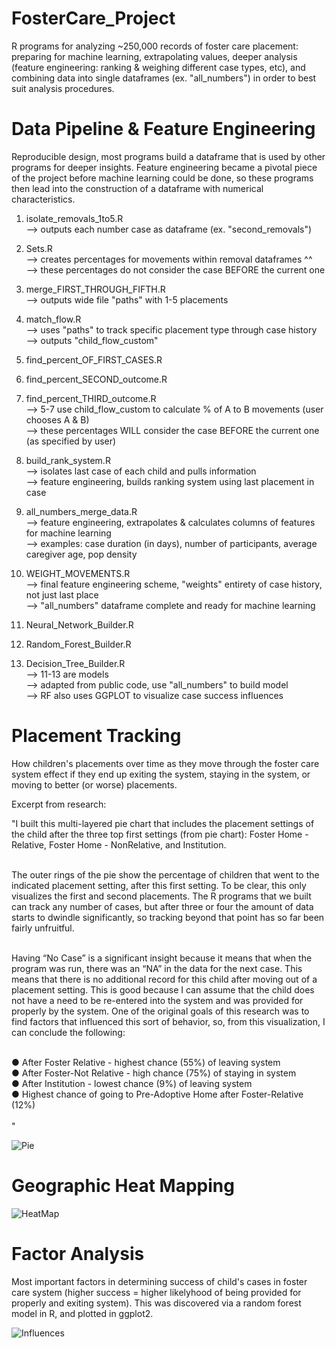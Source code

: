 # FosterCare_Project
R programs for analyzing ~250,000 records of foster care placement: preparing for machine learning, extrapolating values, deeper analysis (feature engineering: ranking & weighing different case types, etc), and combining data into single dataframes (ex. "all_numbers") in order to best suit analysis procedures. </br>

# Data Pipeline & Feature Engineering
Reproducible design, most programs build a dataframe that is used by other programs for deeper insights. Feature engineering became a pivotal piece of the project before machine learning could be done, so these programs then lead into the construction of a dataframe with numerical characteristics.  </br>

 1) isolate_removals_1to5.R        
 --> outputs each number case as dataframe (ex. "second_removals")
 
 2) Sets.R                         
 --> creates percentages for movements within removal dataframes ^^ </br>
 --> these percentages do not consider the case BEFORE the current one
 
 3) merge_FIRST_THROUGH_FIFTH.R    
 --> outputs wide file "paths" with 1-5 placements
 
 4) match_flow.R                   
 --> uses "paths" to track specific placement type through case history </br>
 --> outputs "child_flow_custom"
 
 5) find_percent_OF_FIRST_CASES.R  
 6) find_percent_SECOND_outcome.R
 7) find_percent_THIRD_outcome.R </br>
 --> 5-7 use child_flow_custom to calculate % of A to B movements (user chooses A & B)  </br>
 --> these percentages WILL consider the case BEFORE the current one (as specified by user)
 
 8) build_rank_system.R  </br>
 --> isolates last case of each child and pulls information </br>
 --> feature engineering, builds ranking system using last placement in case
 
 9) all_numbers_merge_data.R       
 --> feature engineering, extrapolates & calculates columns of features for machine learning </br>
 --> examples: case duration (in days), number of participants, average caregiver age, pop density
 
10) WEIGHT_MOVEMENTS.R             
--> final feature engineering scheme, "weights" entirety of case history, not just last place </br>
--> "all_numbers" dataframe complete and ready for machine learning

11) Neural_Network_Builder.R </br>
12) Random_Forest_Builder.R </br>
13) Decision_Tree_Builder.R </br>
--> 11-13 are models </br>
--> adapted from public code, use "all_numbers" to build model </br>
--> RF also uses GGPLOT to visualize case success influences </br>


# Placement Tracking
How children's placements over time as they move through the foster care system effect if they end up exiting the system, staying in the system, or moving to better (or worse) placements.  </br>

Excerpt from research: </br>

"I built this multi-layered pie chart that includes the placement settings of the child after the three top first settings
(from pie chart): Foster Home - Relative, Foster Home - NonRelative, and Institution.</br></br>

The outer rings of the pie show the percentage of children that went to the indicated placement setting, after this first setting. To be clear, this only visualizes the first and second placements. The R programs that we built can track any number of cases, but after three or four the amount of data starts to dwindle significantly, so tracking beyond that point has so far been fairly unfruitful.  </br></br>

Having “No Case” is a significant insight because it means that when the program was run, there was an “NA” in the data for the next case. This means that there is no additional record for this child after moving out of a placement setting. This is good because I can assume that the child does not have a need to be re-entered into the system and was provided for properly by the system. One of the original goals of this research was to find factors that influenced this sort of behavior, so, from this visualization, I can conclude the following:</br></br>

● After Foster Relative - highest chance (55%) of leaving system</br>
● After Foster-Not Relative - high chance (75%) of staying in system</br>
● After Institution - lowest chance (9%) of leaving system</br>
● Highest chance of going to Pre-Adoptive Home after Foster-Relative (12%)</br>
</br>
"


![Pie](https://raw.githubusercontent.com/mathemacode/FosterCare_Project/master/Pie.PNG) </br>


# Geographic Heat Mapping
![HeatMap](https://raw.githubusercontent.com/mathemacode/FosterCare_Project/master/HeatMap_COMPARE.png) </br>

# Factor Analysis
Most important factors in determining success of child's cases in foster care system (higher success = higher likelyhood of being provided for properly and exiting system).  This was discovered via a random forest model in R, and plotted in ggplot2.

![Influences](https://raw.githubusercontent.com/mathemacode/FosterCare_Project/master/Influences_Inc_CrimeData.png) </br>
